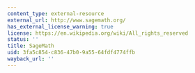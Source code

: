 ```yaml
---
content_type: external-resource
external_url: http://www.sagemath.org/
has_external_license_warning: true
license: https://en.wikipedia.org/wiki/All_rights_reserved
status: ''
title: SageMath
uid: 3fa5c854-c836-47b0-9a55-64fdf4774ffb
wayback_url: ''
---
```

